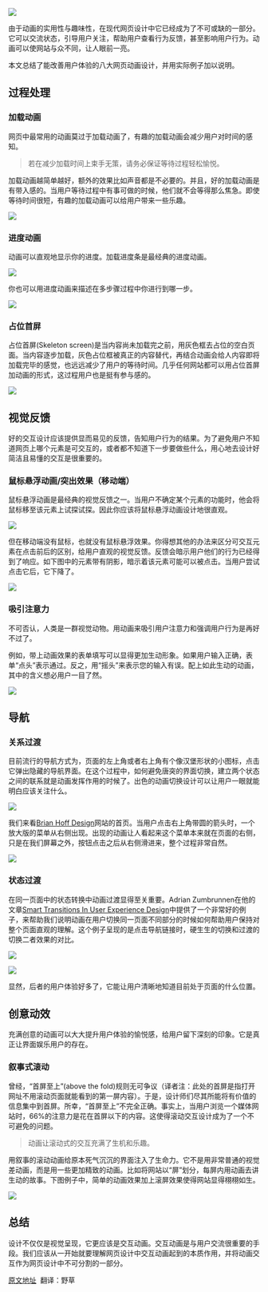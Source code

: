 ![](https://cdn-images-1.medium.com/max/800/1*VOx07NcdeSYbCqHxz2j0Pw.jpeg)

由于动画的实用性与趣味性，在现代网页设计中它已经成为了不可或缺的一部分。它可以交流状态，引导用户关注，帮助用户查看行为反馈，甚至影响用户行为。动画可以使网站与众不同，让人眼前一亮。

本文总结了能改善用户体验的八大网页动画设计，并用实际例子加以说明。

## 过程处理

### 加载动画

网页中最常用的动画莫过于加载动画了，有趣的加载动画会减少用户对时间的感知。

> 若在减少加载时间上束手无策，请务必保证等待过程轻松愉悦。

加载动画越简单越好，额外的效果比如声音都是不必要的。并且，好的加载动画是有带入感的。当用户等待过程中有事可做的时候，他们就不会等得那么焦急。即使等待时间很短，有趣的加载动画可以给用户带来一些乐趣。

![]( https://cdn-images-1.medium.com/max/800/1*va6jnbV9wLSNdjJiUUJo2w.gif)

### 进度动画

动画可以直观地显示你的进度。加载进度条是最经典的进度动画。

![]( https://cdn-images-1.medium.com/max/800/1*Yput53IzAQ3Rg_Bs4E3JdQ.gif)

你也可以用进度动画来描述在多步骤过程中你进行到哪一步。

![]( https://cdn-images-1.medium.com/max/800/1*3YsMUfvSehqgdpTVk9F-pA.gif)

### 占位首屏

占位首屏(Skeleton screen)是当内容尚未加载完之前，用灰色框去占位的空白页面。当内容逐步加载，灰色占位框被真正的内容替代，再结合动画会给人内容即将加载完毕的感觉，也远远减少了用户的等待时间。几乎任何网站都可以用占位首屏加动画的形式，这过程用户也是挺有参与感的。

![]( https://cdn-images-1.medium.com/max/800/1*OFcMuGdL4xsWquFWB2v-gQ.gif) 

## 视觉反馈

好的交互设计应该提供显而易见的反馈，告知用户行为的结果。为了避免用户不知道网页上哪个元素是可交互的，或者都不知道下一步要做些什么，用心地去设计好简洁且易懂的交互是很重要的。

### 鼠标悬浮动画/突出效果（移动端）

鼠标悬浮动画是最经典的视觉反馈之一。当用户不确定某个元素的功能时，他会将鼠标移至该元素上试探试探。因此你应该将鼠标悬浮动画设计地很直观。

![]( https://cdn-images-1.medium.com/max/800/1*UtyndJobYGq4uHRoWPYpCQ.gif)

但在移动端没有鼠标，也就没有鼠标悬浮效果。你得想其他的办法来区分可交互元素在点击前后的区别，给用户直观的视觉反馈。反馈会暗示用户他们的行为已经得到了响应。如下图中的元素带有阴影，暗示着该元素可能可以被点击。当用户尝试点击它后，它下降了。

![]( https://cdn-images-1.medium.com/max/800/1*ZIZSTlUWe5Vog-jXBiH5og.gif)

### 吸引注意力

不可否认，人类是一群视觉动物。用动画来吸引用户注意力和强调用户行为是再好不过了。

例如，带上动画效果的表单填写可以显得更加生动形象。如果用户输入正确，表单“点头”表示通过。反之，用“摇头”来表示您的输入有误。配上如此生动的动画，其中的含义想必用户一目了然。

![]( https://cdn-images-1.medium.com/max/800/1*ElPUsW1dmFow8wXl2cfC_A.gif)

## 导航

### 关系过渡
 
目前流行的导航方式为，页面的左上角或者右上角有个像汉堡形状的小图标，点击它弹出隐藏的导航界面。在这个过程中，如何避免唐突的界面切换，建立两个状态之间的联系就是动画发挥作用的时候了。出色的动画切换设计可以让用户一眼就能明白应该关注什么。

![](https://cdn-images-1.medium.com/max/800/1*m2TxoUIx326uiSAnW3AIBw.gif)

我们来看[Brian Hoff Design](http://www.brianhoffdesign.com/)网站的首页。当用户点击右上角带圆的箭头时，一个放大版的菜单从右侧出现。出现的动画让人看起来这个菜单本来就在页面的右侧，只是在我们屏幕之外，按钮点击之后从右侧滑进来，整个过程非常自然。

![]( https://cdn-images-1.medium.com/max/800/1*GdF7ohwX1ruZwetCAR3CWA.gif)

### 状态过渡

在同一页面中的状态转换中动画过渡显得至关重要。Adrian Zumbrunnen在他的文章[Smart Transitions In User Experience Design]( https://www.smashingmagazine.com/2013/10/smart-transitions-in-user-experience-design/)中提供了一个非常好的例子，来帮助我们说明动画在用户切换同一页面不同部分的时候如何帮助用户保持对整个页面直观的理解。这个例子呈现的是点击导航链接时，硬生生的切换和过渡的切换二者效果的对比。

![]( https://cdn-images-1.medium.com/max/800/1*76b83ZH8jS_socUbsOOU2A.gif)

![]( https://cdn-images-1.medium.com/max/800/1*_j9wSabJIhJvqlUxzBD5zg.gif)

显然，后者的用户体验好多了，它能让用户清晰地知道目前处于页面的什么位置。

## 创意动效

充满创意的动画可以大大提升用户体验的愉悦感，给用户留下深刻的印象。它是真正让界面娱乐用户的存在。

### 叙事式滚动

曾经，“首屏至上”(above the fold)规则无可争议（译者注：此处的首屏是指打开网址不用滚动页面就能看到的第一屏内容）。于是，设计师们尽其所能将有价值的信息集中到首屏。所幸，“首屏至上”不完全正确。事实上，当用户浏览一个媒体网站时，66%的注意力是花在首屏以下的内容。这使得滚动交互设计成为了一个不可避免的问题。

> 动画让滚动式的交互充满了生机和乐趣。

用叙事的滚动动画给原本死气沉沉的界面注入了生命力。它不是用非常普通的视觉差动画，而是用一些更加精致的动画。比如将网站以“屏”划分，每屏内用动画去讲生动的故事。下图例子中，简单的动画效果加上滚屏效果使得网站显得栩栩如生。

![]( https://cdn-images-1.medium.com/max/800/1*6_af_OuR6c_Q4vyUrR2fQA.gif)

## 总结 

设计不仅仅是视觉呈现，它更应该是交互动画。交互动画是与用户交流很重要的手段。我们应该从一开始就要理解网页设计中交互动画起到的本质作用，并将动画交互作为网页设计中不可分割的一部分。

[原文地址](https://uxplanet.org/popular-web-animation-techniques-a6a467309028#.gfz0up6hd)  翻译：野草
